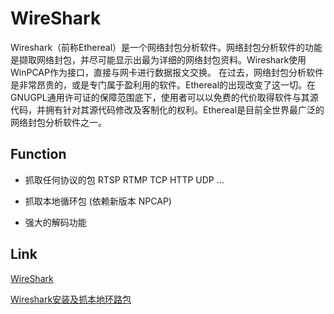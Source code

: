 # WireShark

Wireshark（前称Ethereal）是一个网络封包分析软件。网络封包分析软件的功能是撷取网络封包，并尽可能显示出最为详细的网络封包资料。Wireshark使用WinPCAP作为接口，直接与网卡进行数据报文交换。
在过去，网络封包分析软件是非常昂贵的，或是专门属于盈利用的软件。Ethereal的出现改变了这一切。在GNUGPL通用许可证的保障范围底下，使用者可以以免费的代价取得软件与其源代码，并拥有针对其源代码修改及客制化的权利。Ethereal是目前全世界最广泛的网络封包分析软件之一。

## Function

- 抓取任何协议的包 RTSP RTMP TCP HTTP UDP ...

- 抓取本地循环包 (依赖新版本 NPCAP)

- 强大的解码功能



## Link

[WireShark](https://www.wireshark.org/)

[Wireshark安装及抓本地环路包](https://blog.csdn.net/boom_man/article/details/78182083)